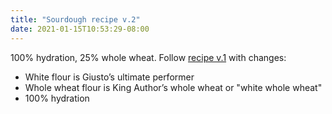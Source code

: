 ```yaml
---
title: "Sourdough recipe v.2"
date: 2021-01-15T10:53:29-08:00
---
```


100% hydration, 25% whole wheat. Follow [recipe v.1](/entries/bread-recipe-v.1) with changes:

- White flour is Giusto’s ultimate performer
- Whole wheat flour is King Author’s whole wheat or "white whole wheat"
- 100% hydration



